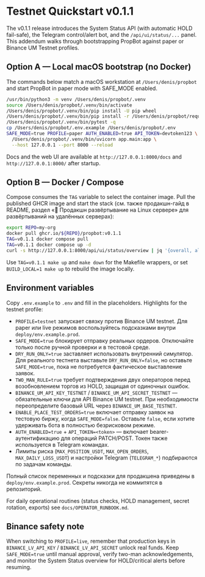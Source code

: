# Testnet Quickstart v0.1.1

The v0.1.1 release introduces the System Status API (with automatic HOLD
fail-safe), the Telegram control/alert bot, and the `/api/ui/status/...` panel.
This addendum walks through bootstrapping PropBot against paper or Binance UM
Testnet profiles.

## Option A — Local macOS bootstrap (no Docker)

The commands below match a macOS workstation at `/Users/denis/propbot` and start
PropBot in paper mode with SAFE_MODE enabled.

```bash
/usr/bin/python3 -m venv /Users/denis/propbot/.venv
source /Users/denis/propbot/.venv/bin/activate
/Users/denis/propbot/.venv/bin/pip install -U pip wheel
/Users/denis/propbot/.venv/bin/pip install -r /Users/denis/propbot/requirements.txt
/Users/denis/propbot/.venv/bin/pytest -q
cp /Users/denis/propbot/.env.example /Users/denis/propbot/.env
SAFE_MODE=true PROFILE=paper AUTH_ENABLED=true API_TOKEN=devtoken123 \
  /Users/denis/propbot/.venv/bin/uvicorn app.main:app \
  --host 127.0.0.1 --port 8000 --reload
```

Docs and the web UI are available at `http://127.0.0.1:8000/docs` and
`http://127.0.0.1:8000/` after startup.

## Option B — Docker / Compose

Compose consumes the `TAG` variable to select the container image. Pull the
published GHCR image and start the stack (см. также продакшн-гайд в README,
раздел «🚀 Продакшн развёртывание на Linux сервере» для развёртываний на
удалённых серверах):

```bash
export REPO=my-org
docker pull ghcr.io/${REPO}/propbot:v0.1.1
TAG=v0.1.1 docker compose pull
TAG=v0.1.1 docker compose up -d
curl -s http://127.0.0.1:8000/api/ui/status/overview | jq '{overall, alerts}'
```

Use `TAG=v0.1.1 make up` and `make down` for the Makefile wrappers, or set
`BUILD_LOCAL=1 make up` to rebuild the image locally.

## Environment variables

Copy `.env.example` to `.env` and fill in the placeholders. Highlights for the
testnet profile:

- `PROFILE=testnet` запускает связку против Binance UM testnet. Для paper или
  live режимов воспользуйтесь подсказками внутри `deploy/env.example.prod`.
- `SAFE_MODE=true` блокирует отправку реальных ордеров. Отключайте только после
  ручной проверки и в тестовой среде.
- `DRY_RUN_ONLY=true` заставляет использовать внутренний симулятор. Для реального
  тестнета выставьте `DRY_RUN_ONLY=false`, но оставьте `SAFE_MODE=true`, пока не
  потребуется фактическое выставление заявок.
- `TWO_MAN_RULE=true` требует подтверждения двух операторов перед возобновлением
  торгов из HOLD, защищая от одиночных ошибок.
- `BINANCE_UM_API_KEY_TESTNET` / `BINANCE_UM_API_SECRET_TESTNET` — обязательные
  ключи для API Binance UM testnet. При необходимости переопределите базовый URL
  через `BINANCE_UM_BASE_TESTNET`.
- `ENABLE_PLACE_TEST_ORDERS=true` включает отправку заявок на тестовую биржу,
  когда `SAFE_MODE=false`. Оставьте `false`, если хотите удерживать бота в
  полностью безрисковом режиме.
- `AUTH_ENABLED=true` + `API_TOKEN=<token>` — включает bearer-аутентификацию для
  операций PATCH/POST. Токен также используется в Telegram командах.
- Лимиты риска (`MAX_POSITION_USDT`, `MAX_OPEN_ORDERS`,
  `MAX_DAILY_LOSS_USDT`) и настройки Telegram (`TELEGRAM_*`) подбираются по
  задачам команды.

Полный список переменных и подсказки для продакшена приведены в
`deploy/env.example.prod`. Секреты никогда не коммитятся в репозиторий.

For daily operational routines (status checks, HOLD management, secret rotation, exports) see `docs/OPERATOR_RUNBOOK.md`.

## Binance safety note

When switching to `PROFILE=live`, remember that production keys in
`BINANCE_LV_API_KEY` / `BINANCE_LV_API_SECRET` unlock real funds. Keep
`SAFE_MODE=true` until manual approval, verify two-man acknowledgements, and
monitor the System Status overview for HOLD/critical alerts before resuming.
